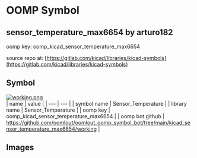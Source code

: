 # OOMP Symbol  
## sensor_temperature_max6654  by arturo182  
  
oomp key: oomp_kicad_sensor_temperature_max6654  
  
source repo at: [https://gitlab.com/kicad/libraries/kicad-symbols](https://gitlab.com/kicad/libraries/kicad-symbols)  
## Symbol  
  
[![working.png](working_600.png)](working.png)  
| name | value | 
| --- | --- | 
| symbol name | Sensor_Temperature | 
| library name | Sensor_Temperature | 
| oomp key | oomp_kicad_sensor_temperature_max6654 | 
| oomp bot github | https://github.com/oomlout/oomlout_oomp_symbol_bot/tree/main/kicad_sensor_temperature_max6654/working | 
## Images  
